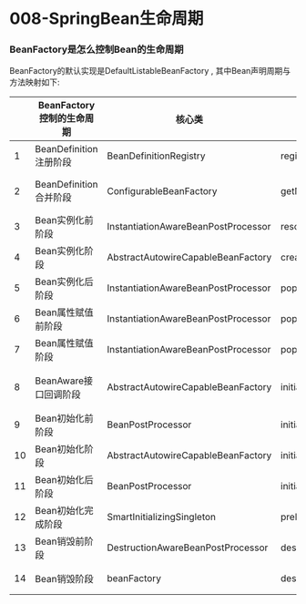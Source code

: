 # 008-SpringBean生命周期

### BeanFactory是怎么控制Bean的生命周期

BeanFactory的默认实现是DefaultListableBeanFactory , 其中Bean声明周期与方法映射如下:

|      | BeanFactory控制的生命周期 | 核心类                              | 方法                       | 笔记                                                         |
| ---- | ------------------------- | ----------------------------------- | -------------------------- | ------------------------------------------------------------ |
| 1    | BeanDefinition注册阶段    | BeanDefinitionRegistry              | registerBeanDefinition     | [030-SpringBean注册阶段.md](030-SpringBean注册阶段.md)       |
| 2    | BeanDefinition合并阶段    | ConfigurableBeanFactory             | getMergedBeanDefinition    | [040-SpringBeanDefinition合并阶段.md](040-SpringBeanDefinition合并阶段.md) |
| 3    | Bean实例化前阶段          | InstantiationAwareBeanPostProcessor | resolveBeforeInstantiation | [060-SpringBean实例化前阶段.md](060-SpringBean实例化前阶段.md) |
| 4    | Bean实例化阶段            | AbstractAutowireCapableBeanFactory  | createBeanInstance         | [070-SpringBean实例化阶段.md](070-SpringBean实例化阶段.md)   |
| 5    | Bean实例化后阶段          | InstantiationAwareBeanPostProcessor | populateBean               | [080-SpringBean实例化后阶段.md](080-SpringBean实例化后阶段.md) |
| 6    | Bean属性赋值前阶段        | InstantiationAwareBeanPostProcessor | populateBean               | [090-SpringBean属性赋值前阶段.md](090-SpringBean属性赋值前阶段.md) |
| 7    | Bean属性赋值阶段          | InstantiationAwareBeanPostProcessor | populateBean               | [090-SpringBean属性赋值前阶段.md](090-SpringBean属性赋值前阶段.md) |
| 8    | BeanAware接口回调阶段     | AbstractAutowireCapableBeanFactory  | initializeBean             | [100-SpringBean初始化阶段-Aware接口回调.md](100-SpringBean初始化阶段-Aware接口回调.md) |
| 9    | Bean初始化前阶段          | BeanPostProcessor                   | initializeBean             | [110-SpringBean初始化前阶段.md](110-SpringBean初始化前阶段.md) |
| 10   | Bean初始化阶段            | AbstractAutowireCapableBeanFactory  | initializeBean             | [120-SpringBean初始化阶段.md](120-SpringBean初始化阶段.md)   |
| 11   | Bean初始化后阶段          | BeanPostProcessor                   | initializeBean             | [130-SpringBean初始化后阶段.md](130-SpringBean初始化后阶段.md) |
| 12   | Bean初始化完成阶段        | SmartInitializingSingleton          | preInstantiateSingletons   | [140-SpringBean初始化完成阶段.md](140-SpringBean初始化完成阶段.md) |
| 13   | Bean销毁前阶段            | DestructionAwareBeanPostProcessor   | destoryBean                | [150-SpringBean销毁前阶段.md](150-SpringBean销毁前阶段.md)   |
| 14   | Bean销毁阶段              | beanFactory                         | destoryBean                | [160-SpringBean销毁阶段.md](160-SpringBean销毁阶段.md)       |

